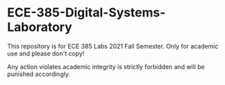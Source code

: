 # ECE-385-Digital-Systems-Laboratory
This repository is for ECE 385 Labs 2021 Fall Semester. Only for academic use and please don't copy!

Any action violates academic integrity is strictly forbidden and will be punished accordingly.
